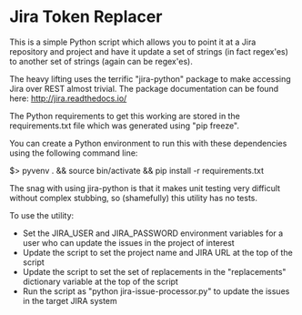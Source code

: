 Jira Token Replacer
===================

This is a simple Python script which allows you to point it at a Jira
repository and project and have it update a set of strings (in fact 
regex'es) to another set of strings (again can be regex'es).

The heavy lifting uses the terrific "jira-python" package to make accessing 
Jira over REST almost trivial.  The package documentation can be found here: 
http://jira.readthedocs.io/

The Python requirements to get this working are stored in the requirements.txt
file which was generated using "pip freeze".

You can create a Python environment to run this with these dependencies using 
the following command line:

   $> pyvenv . && source bin/activate && pip install -r requirements.txt

The snag with using jira-python is that it makes unit testing very difficult
without complex stubbing, so (shamefully) this utility has no tests.

To use the utility:

- Set the JIRA_USER and JIRA_PASSWORD environment variables for a user
  who can update the issues in the project of interest
- Update the script to set the project name and JIRA URL at the top of the
  script
- Update the script to set the set of replacements in the "replacements"
  dictionary variable at the top of the script
- Run the script as "python jira-issue-processor.py" to update the issues
  in the target JIRA system


